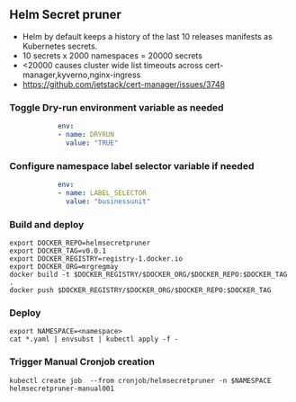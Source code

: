 
## Helm Secret pruner
- Helm by default keeps a history of the last 10 releases manifests as Kubernetes secrets.
- 10 secrets x 2000 namespaces = 20000 secrets
- <20000 causes cluster wide list timeouts across cert-manager,kyverno,nginx-ingress
- https://github.com/jetstack/cert-manager/issues/3748

### Toggle Dry-run environment variable as needed
```yaml
            env:
            - name: DRYRUN
              value: "TRUE"
```

### Configure namespace label selector variable if needed
```yaml
            env:
            - name: LABEL_SELECTOR
              value: "businessunit"
```

### Build and deploy
```shell
export DOCKER_REPO=helmsecretpruner
export DOCKER_TAG=v0.0.1
export DOCKER_REGISTRY=registry-1.docker.io
export DOCKER_ORG=mrgregmay
docker build -t $DOCKER_REGISTRY/$DOCKER_ORG/$DOCKER_REPO:$DOCKER_TAG .
docker push $DOCKER_REGISTRY/$DOCKER_ORG/$DOCKER_REPO:$DOCKER_TAG
```

### Deploy
```shell
export NAMESPACE=<namespace>
cat *.yaml | envsubst | kubectl apply -f -
```

### Trigger Manual Cronjob creation
```shell
kubectl create job  --from cronjob/helmsecretpruner -n $NAMESPACE helmsecretpruner-manual001
```